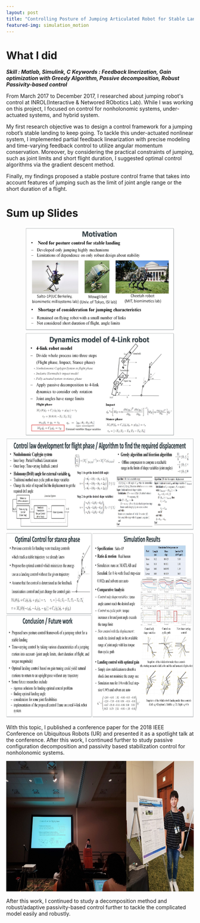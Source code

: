 ```yaml
---
layout: post
title: "Controlling Posture of Jumping Articulated Robot for Stable Landing"
featured-img: simulation_motion
---
```


# What I did

***Skill : Matlab, Simulink, C***
***Keywords : Feedback linerization, Gain optimization with Greedy Algorithm, Passive decomposition, Robust Passivity-based control***

From March 2017 to December 2017, I researched about jumping robot's control at INROL(Interactive & Networed RObotics Lab). While I was working on this project, I focused on control for nonholonomic systems, under-actuated systems, and hybrid system. 

My first research objective was to design a control framework for a jumping robot’s stable landing to keep going. To tackle this under-actuated nonlinear system, I implemented partial feedback linearization with precise modeling and time-varying feedback control to utilize angular momentum conservation. Moreover, by considering the practical constraints of jumping, such as joint limits and short flight duration, I suggested optimal control algorithms via the gradient descent method. 

Finally, my findings proposed a stable posture control frame that takes into account features of jumping such as the limit of joint angle range or the short duration of a flight.

# Sum up Slides

<p align="center">
<img src="/assets/jumping/poster1.jpg"  alt="poster1" width="400" height="280">  <img src="/assets/jumping/poster2.jpg" width="400" height="280">


<img src="/assets/jumping/poster3.jpg"  alt="poster3" width="800" height="250"> 

<img src="/assets/jumping/poster456.jpg" width="800" height="500">
</p>

With this topic, I published a conference paper for the 2018 IEEE Conference on Ubiquitous Robots (UR) and presented it as a spotlight talk at the conference. After this work, I continued further to study passive configuration decomposition and passivity based stabilization control for nonholonomic systems. 

<p align="center">
<img src="/assets/jumping/ur.jpg" width="800" height="350"> 
</p>


After this work, I continued to study a decomposition method and robust/adaptive passivity-based control further to tackle the complicated model easily and robustly. 
